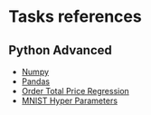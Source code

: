 # Tasks references

## Python Advanced

* [Numpy](https://github.com/mate-academy/py-numpy)
* [Pandas](https://github.com/mate-academy/py-pandas)
* [Order Total Price Regression](https://mate.academy/en/learn/python-advanced/python-advanced-machine-learning?section=practice&videoId=3410&testTaskSlug=python_order_total_price_regression)
* [MNIST Hyper Parameters](https://mate.academy/en/learn/python-advanced/python-advanced-neural-networks-classification?section=practice&videoId=3422&testTaskSlug=python_mnist_hyper_parameters)
